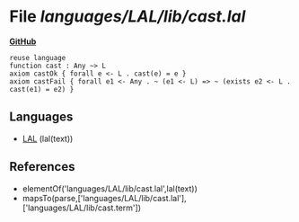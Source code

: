 # File _languages/LAL/lib/cast.lal_
**[GitHub](https://github.com/softlang/yas/blob/master/languages/LAL/lib/cast.lal)**
```
reuse language
function cast : Any ~> L
axiom castOk { forall e <- L . cast(e) = e }
axiom castFail { forall e1 <- Any . ~ (e1 <- L) => ~ (exists e2 <- L . cast(e1) = e2) }
```

## Languages
* [LAL](../languages/LAL.md) (lal(text))

## References
* elementOf('languages/LAL/lib/cast.lal',lal(text))
* mapsTo(parse,['languages/LAL/lib/cast.lal'],['languages/LAL/lib/cast.term'])
